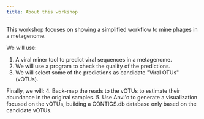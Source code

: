 ```yaml
---
title: About this workshop
---
```


This workshop focuses on showing a simplified workflow
to mine phages in a metagenome.

We will use:

1. A viral miner tool to predict viral sequences in a metagenome.
2. We will use a program to check the quality of the predictions.
3. We will select some of the predictions as candidate "Viral OTUs" (vOTUs).

Finally, we will:
4. Back-map the reads to the vOTUs to estimate their abundance in the original samples.
5. Use Anvi'o to generate a visualization focused on the vOTUs, building a CONTIGS.db database only based on the candidate vOTUs.
